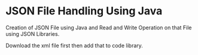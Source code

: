 # JSON File Handling Using Java 
Creation of JSON File using Java and Read and Write Operation on that File using JSON Libraries.

Download the xml file first then add that to code library.
